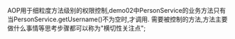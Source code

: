 AOP用于细粒度方法级别的权限控制,demo02中PersonService的业务方法只有当PersonService.getUsername()不为空时,才调用.
需要被控制的方法,方法主要做什么事情等思考步骤都可以称为"横切性关注点";